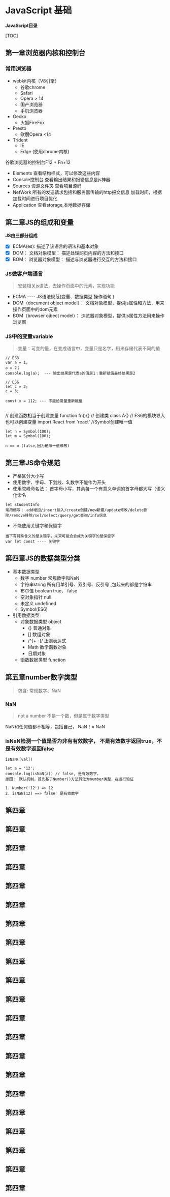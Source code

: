 # JavaScript 基础


**JavaScript目录**

[TOC]



## 第一章浏览器内核和控制台

### 常用浏览器
 - webkit内核（V8引擎）
	+ 谷歌chrome
	+  Safari
	+  Opera > 14
	+  国产浏览器
	+  手机浏览器
 - Gecko
	+ 火狐FireFox
 - Presto
	+ 欧朋Opera <14
 - Trident
   + IE
   + Edge (使用chrome内核)

谷歌浏览器的控制台F12 + Fn+12
- Elements 查看结构样式，可以修改这些内容
- Console控制台 查看输出结果和报错信息是js神器
- Sources 资源文件夹 查看项目源码
- NetWork 所有的发送请求包括和服务器传输的http报文信息 加载时间，根据加载时间进行项目优化
- Application 查看storage,本地数据存储

## 第二章JS的组成和变量

**JS由三部分组成**
- [x] ECMA(es): 描述了该语言的语法和基本对象
- [x] DOM： 文档对象模型： 描述处理网页内容的方法和接口
- [x] BOM： 浏览器对象模型： 描述与浏览器进行交互的方法和接口

### JS做客户端语言
> 安装相关js语法，去操作页面中的元素，实现功能

- ECMA ---- JS语法规范(变量、数据类型 操作语句 )
- DOM（document object model）： 文档对象模型，提供js属性和方法，用来操作页面中的dom元素
- BOM（browser ojbect model）： 浏览器对象模型，提供js属性方法用来操作浏览器

### JS中的变量variable

> 变量：可变的量，在变成语言中，变量只是名字，用来存储代表不同的值

```
// ES3
var a = 1;
a = 2；
console.log(a);  --- 输出结果是代表a的值是1；重新赋值最终结果是2

// ES6
let c = 2;
c = 3;

const x = 112; --- 不能给常量重新赋值


```
// 创建函数相当于创建变量
function fn(){}
// 创建类
class A{}
// ES6的模块导入也可以创建变量
import React from 'react'
//Symbol创建唯一值
```
let n = Symbol(100);
let m = Symbol(100);

n == m (false,因为是唯一值缘故)

```
## 第三章JS命令规范

- 严格区分大小写
- 使用数字、字母、下划线、$,数字不能作为开头
- 使用驼峰命名法： 首字母小写，其余每一个有意义单词的首字母都大写（语义化命名
```
let studentInfo
常用缩写： add增加/insert插入/create创建/new新建/update修改/delete删除/remove移除/sel/select/query/get查询/info信息
```
-  不能使用关键字和保留字
```
当下有特殊含义的是关键字，未来可能会会成为关键字的是保留字
var let const ---- 关键字

```
## 第四章JS的数据类型分类

- 基本数据类型
	- 数字 number
		常规数字和NaN
	- 字符串string
		所有用单引号、双引号、反引号`,包起来的都是字符串
	- 布尔值 boolean
		true、 false
	- 空对象指针 null
	- 未定义 undefined
	- Symbol(ES6)
- 引用数据类型
	* 对象数据类型 object
		+  {} 普通对象
		+  [] 数组对象
		+  /^[+ -]/ 正则表达式
		+  Math 数学函数对象
		+  日期对象
	* 函数数据类型 function

## 第五章number数字类型

> 包含: 常规数字、NaN

### NaN

> not a number 不是一个数，但是属于数字类型

NaN和任何值都不相等，包括自己， NaN！= NaN

### isNaN检测一个值是否为非有有效数字， 不是有效数字返回true，不是有效数字返回false
```
isNaN([val])

let a = '12';
console.log(isNaN(a)) // false, 是有效数字，
原因： 默认机制，首先基于Number()方法转化为number类型，在进行验证 

1. Number('12') => 12
2. isNaN(12) ==> false  是有效数字
```


## 第四章
## 第四章
## 第四章
## 第四章
## 第四章
## 第四章
## 第四章
## 第四章
## 第四章
## 第四章
## 第四章
## 第四章
## 第四章
## 第四章
## 第四章
## 第四章
## 第四章
## 第四章
## 第四章
## 第四章
## 第四章
